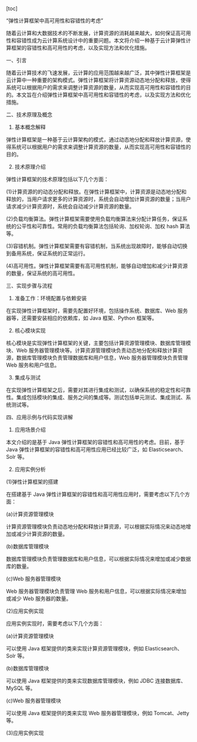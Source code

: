 
[toc]                    
                
                
“弹性计算框架中高可用性和容错性的考虑”

随着云计算和大数据技术的不断发展，计算资源的消耗越来越大，如何保证高可用性和容错性成为云计算系统设计中的重要问题。本文将介绍一种基于云计算弹性计算框架的容错性和高可用性的考虑，以及实现方法和优化措施。

一、引言

随着云计算技术的飞速发展，云计算的应用范围越来越广泛，其中弹性计算框架是云计算中一种重要的架构模式。弹性计算框架将计算资源动态地分配和释放，使得系统可以根据用户的需求来调整计算资源的数量，从而实现高可用性和容错性的目的。本文旨在介绍弹性计算框架中高可用性和容错性的考虑，以及实现方法和优化措施。

二、技术原理及概念

1. 基本概念解释

弹性计算框架是一种基于云计算架构的模式，通过动态地分配和释放计算资源，使得系统可以根据用户的需求来调整计算资源的数量，从而实现高可用性和容错性的目的。

2. 技术原理介绍

弹性计算框架的技术原理包括以下几个方面：

(1)计算资源的的动态分配和释放。在弹性计算框架中，计算资源是动态地分配和释放的，当用户请求更多的计算资源时，系统会自动增加计算资源的数量；当用户请求减少计算资源时，系统会自动减少计算资源的数量。

(2)负载均衡算法。弹性计算框架需要使用负载均衡算法来分配计算任务，保证系统的公平性和可靠性。常用的负载均衡算法包括轮询、加权轮询、加权 hash 算法等。

(3)容错机制。弹性计算框架需要有容错机制，当系统出现故障时，能够自动切换到备用系统，保证系统的正常运行。

(4)高可用性。弹性计算框架需要有高可用性机制，能够自动增加和减少计算资源的数量，保证系统的高可用性。

三、实现步骤与流程

1. 准备工作：环境配置与依赖安装

在实现弹性计算框架时，需要先配置好环境，包括操作系统、数据库、Web 服务器等，还需要安装相应的依赖库，如 Java 框架、Python 框架等。

2. 核心模块实现

核心模块是实现弹性计算框架的关键，主要包括计算资源管理模块、数据库管理模块、Web 服务器管理模块等。计算资源管理模块负责动态地分配和释放计算资源，数据库管理模块负责管理数据库和用户信息，Web 服务器管理模块负责管理 Web 服务和用户信息。

3. 集成与测试

在实现弹性计算框架之后，需要对其进行集成和测试，以确保系统的稳定性和可靠性。集成包括模块的集成、服务之间的集成等。测试包括单元测试、集成测试、系统测试等。

四、应用示例与代码实现讲解

1. 应用场景介绍

本文介绍的是基于 Java 弹性计算框架的容错性和高可用性的考虑。目前，基于 Java 弹性计算框架的容错性和高可用性应用已经比较广泛，如 Elasticsearch、Solr 等。

2. 应用实例分析

(1)弹性计算框架的搭建

在搭建基于 Java 弹性计算框架的容错性和高可用性应用时，需要考虑以下几个方面：

(a)计算资源管理模块

计算资源管理模块负责动态地分配和释放计算资源，可以根据实际情况来动态地增加或减少计算资源的数量。

(b)数据库管理模块

数据库管理模块负责管理数据库和用户信息，可以根据实际情况来增加或减少数据库的数量。

(c)Web 服务器管理模块

Web 服务器管理模块负责管理 Web 服务和用户信息，可以根据实际情况来增加或减少 Web 服务器的数量。

(2)应用实例实现

应用实例实现时，需要考虑以下几个方面：

(a)计算资源管理模块

可以使用 Java 框架提供的类来实现计算资源管理模块，例如 Elasticsearch、Solr 等。

(b)数据库管理模块

可以使用 Java 框架提供的类来实现数据库管理模块，例如 JDBC 连接数据库、MySQL 等。

(c)Web 服务器管理模块

可以使用 Java 框架提供的类来实现 Web 服务器管理模块，例如 Tomcat、Jetty 等。

(3)应用实例实现

